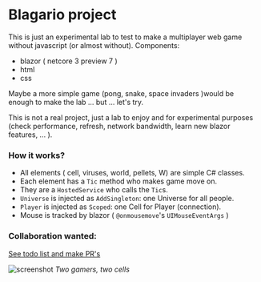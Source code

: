 # Blagario project

This is just an experimental lab to test to make a multiplayer web game without javascript (or almost without). Components:

* blazor ( netcore 3 preview 7 )
* html
* css

Maybe a more simple game (pong, snake, space invaders )would be enough to make the lab ... but ... let's try.

This is not a real project, just a lab to enjoy and for experimental purposes (check performance, refresh, network bandwidth, learn new blazor features, ... ).

### How it works?

* All elements ( cell, viruses, world, pellets, W) are simple C# classes.
* Each element has a `Tic` method who makes game move on.
* They are a `HostedService` who calls the `Tic`s.
* `Universe` is injected as `AddSingleton`: one Universe for all people.
* `Player` is injected as `Scoped`: one Cell for Player (connection).
* Mouse is tracked by blazor ( `@onmousemove`'s `UIMouseEventArgs` )

### Collaboration wanted:

[See todo list and make PR's](https://github.com/ctrl-alt-d/Blagario/issues/1)

![screenshot](./screenshots/blagario.gif)
*Two gamers, two cells*

